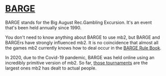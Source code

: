 # [BARGE](https://www.barge.org/)

BARGE stands for the Big August Rec.Gambling Excursion.  It's an event
that's been held annually since 1990.

You don't need to know anything about BARGE to use mb2, but BARGE and
BARGErs have strongly influenced mb2.  It is no coincidence that
almost all the games mb2 currently knows how to deal occur in the
[BARGE Rule Book](rule_book.html).

In 2020, due to the Covid-19 pandemic, BARGE was held online using an
incredibly primitive version of mb2. So far, [those
tournaments](https://www.barge.org/barge-2020) are the largest ones
mb2 has dealt to actual people.
